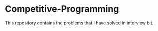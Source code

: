 # Competitive-Programming
This repository contains the problems that I have solved in interview bit.
